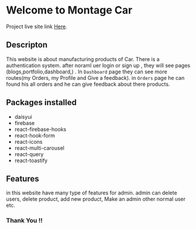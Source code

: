 # Welcome to Montage Car 

Project live site link  [Here](https://montage-car.web.app/P).

## Descripton
This website is about manufacturing products of Car. There is a authentication system. after noraml uer login or sign up , they will see pages (blogs,portfolio,dashboard,) . In `Dashboard` page they can see more routes(my Orders, my Profile and Give a feedback). in `Orders` page he can found his all orders and he can give feedback about there products.



## Packages installed
* daisyui
* firebase
* react-firebase-hooks
* react-hook-form
* react-icons
* react-multi-carousel
* react-query
* react-toastify

## Features
 
 in this website have many type of features for admin. admin can delete users, delete product, add new product, Make an admin other normal user etc.



### Thank You !!
